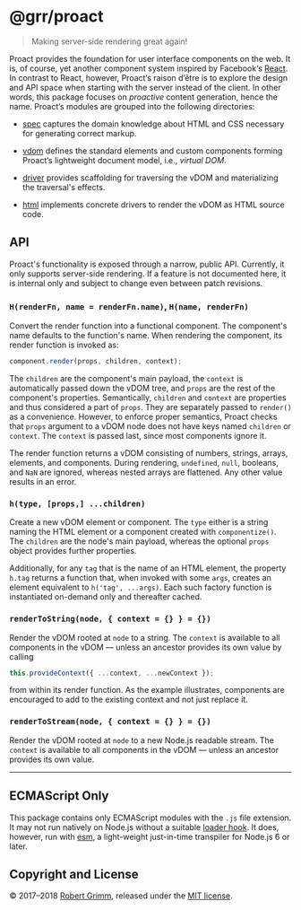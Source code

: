 # @grr/proact

> Making server-side rendering great again!

Proact provides the foundation for user interface components on the web. It is,
of course, yet another component system inspired by Facebook‘s
[React](https://reactjs.org). In contrast to React, however, Proact‘s raison
d’être is to explore the design and API space when starting with the server
instead of the client. In other words, this package focuses on _proactive_
content generation, hence the name. Proact‘s modules are grouped into the
following directories:

  * [spec](spec) captures the domain knowledge about HTML and CSS necessary for
    generating correct markup.

  * [vdom](vdom) defines the standard elements and custom components forming
    Proact‘s lightweight document model, i.e., _virtual DOM_.

  * [driver](driver) provides scaffolding for traversing the vDOM and
    materializing the traversal's effects.

  * [html](html) implements concrete drivers to render the vDOM as HTML source
    code.

## API

Proact's functionality is exposed through a narrow, public API. Currently, it
only supports server-side rendering. If a feature is not documented here, it is
internal only and subject to change even between patch revisions.

### `H(renderFn, name = renderFn.name)`, `H(name, renderFn)`

Convert the render function into a functional component. The component's name
defaults to the function's name. When rendering the component, its render
function is invoked as:

```javascript
component.render(props, children, context);
```

The `children` are the component's main payload, the `context` is automatically
passed down the vDOM tree, and `props` are the rest of the component's
properties. Semantically, `children` and `context` are properties and thus
considered a part of `props`. They are separately passed to `render()` as a
convenience. However, to enforce proper semantics, Proact checks that `props`
argument to a vDOM node does not have keys named `children` or `context`. The
`context` is passed last, since most components ignore it.

The render function returns a vDOM consisting of numbers, strings, arrays,
elements, and components. During rendering, `undefined`, `null`, booleans, and
`NaN` are ignored, whereas nested arrays are flattened. Any other value results
in an error.

### `h(type, [props,] ...children)`

Create a new vDOM element or component. The `type` either is a string naming the
HTML element or a component created with `componentize()`. The `children` are
the node's main payload, whereas the optional `props` object provides further
properties.

Additionally, for any `tag` that is the name of an HTML element, the property
`h.tag` returns a function that, when invoked with some `args`, creates an
element equivalent to `h('tag', ...args)`. Each such factory function is
instantiated on-demand only and thereafter cached.

### `renderToString(node, { context = {} } = {})`

Render the vDOM rooted at `node` to a string. The `context` is available to all
components in the vDOM — unless an ancestor provides its own value by calling

```javascript
this.provideContext({ ...context, ...newContext });
```

from within its render function. As the example illustrates, components are
encouraged to add to the existing context and not just replace it.

### `renderToStream(node, { context = {} } = {})`

Render the vDOM rooted at `node` to a new Node.js readable stream. The `context`
is available to all components in the vDOM — unless an ancestor provides its own
value.

--------------------------------------------------------------------------------

## ECMAScript Only

This package contains only ECMAScript modules with the `.js` file extension. It
may not run natively on Node.js without a suitable [loader
hook](https://nodejs.org/dist/latest-v9.x/docs/api/esm.html#esm_loader_hooks).
It does, however, run with [esm](https://github.com/standard-things/esm), a
light-weight just-in-time transpiler for Node.js 6 or later.

## Copyright and License

© 2017–2018 [Robert Grimm](http://apparebit.com), released under the [MIT
license](LICENSE).
